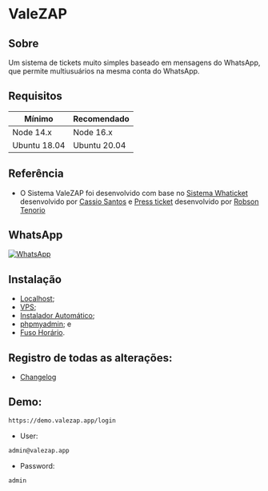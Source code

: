 # ValeZAP

## Sobre

Um sistema de tickets muito simples baseado em mensagens do WhatsApp, que permite multiusuários na mesma conta do WhatsApp.

## Requisitos

| Mínimo | Recomendado |
| --- | --- |
| Node 14.x | Node 16.x |
| Ubuntu 18.04 | Ubuntu 20.04 |
## Referência

- O Sistema ValeZAP foi desenvolvido com base no [Sistema Whaticket](https://github.com/canove/whaticket) desenvolvido por [Cassio Santos](https://github.com/canove) e [Press ticket](https://github.com/rtenorioh/Press-Ticket) desenvolvido por [Robson Tenorio](https://github.com/rtenorioh)

## WhatsApp

<a href="http://wa.me/5587981148453">
    <img alt="WhatsApp" src="https://img.shields.io/badge/WhatsApp-25D366?style=for-the-badge&logo=whatsapp&logoColor=white">
</a>

## Instalação

- [Localhost](https://github.com/JobasFernandes/Press-Ticket/blob/main/docs/INSTALL_localhost.md);
- [VPS](https://github.com/JobasFernandes/Press-Ticket/blob/main/docs/INSTALL_VPS.md);
- [Instalador Automático](https://github.com/JobasFernandes/automatico_press);
- [phpmyadmin](https://github.com/JobasFernandes/Press-Ticket/blob/main/docs/INSTALL_phpmyadmin.md); e
- [Fuso Horário](https://github.com/JobasFernandes/Press-Ticket/blob/main/docs/INSTALL_horarioVPS.md).

## Registro de todas as alterações:

- [Changelog](https://github.com/JobasFernandes/Press-Ticket/blob/main/docs/CHANGELOG.md)

## Demo:

```bash
https://demo.valezap.app/login
```  

* User: 
```bash
admin@valezap.app
```
* Password: 
```bash
admin
```